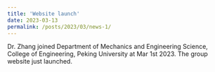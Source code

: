 ```yaml
---
title: 'Website launch'
date: 2023-03-13
permalink: /posts/2023/03/news-1/
---
```


Dr. Zhang joined Department of Mechanics and Engineering Science, College of Engineering, Peking University at Mar 1st 2023. The group website just launched.